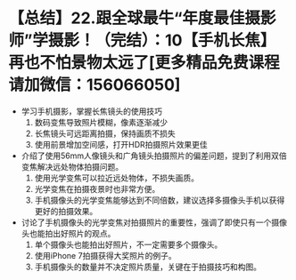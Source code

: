 # 【总结】22.跟全球最牛“年度最佳摄影师”学摄影！（完结）：10【手机长焦】再也不怕景物太远了[更多精品免费课程请加微信：156066050]

-   学习手机摄影，掌握长焦镜头的使用技巧
    1.  数码变焦导致照片模糊，像素逐渐减少
    2.  长焦镜头可远距离拍摄，保持画质不损失
    3.  使用前景增加空间感，打开HDR拍摄照片效果更佳
-   介绍了使用56mm人像镜头和广角镜头拍摄照片的偏差问题，提到了利用双倍变焦解决远处物体拍摄问题。
    1.  使用光学变焦可以拉近远处物体，不损失画质。
    2.  光学变焦在拍摄夜景时也非常方便。
    3.  手机摄像头的光学变焦能够达到不同倍数，建议选择多摄像头手机以获得更好的拍摄效果。
-   讨论了手机摄像头的光学变焦对拍摄照片的重要性，强调了即使只有一个摄像头也能拍出好照片的观点。
    1.  单个摄像头也能拍出好照片，不一定需要多个摄像头。
    2.  使用iPhone 7拍摄获得大奖照片的例子。
    3.  手机摄像头的数量并不决定照片质量，关键在于拍摄技巧和构图。